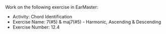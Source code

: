 Work on the following exercise in EarMaster:
- Activity: Chord Identification
- Exercise Name: 7(#5) & maj7(#5) - Harmonic, Ascending & Descending
- Exercise Number: 12.4
